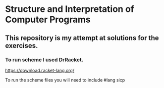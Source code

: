 # Structure and Interpretation of Computer Programs

## This repository is my attempt at solutions for the exercises.

### To run scheme I used DrRacket.
https://download.racket-lang.org/

To run the scheme files you will need to include #lang sicp